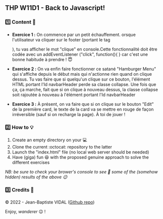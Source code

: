 ## THP W11D1 - Back to Javascript!

### :one: Content :scroll:

- **Exercice 1 :** On commence par un petit échauffement. orsque l'utilisateur va cliquer sur le footer (portant le tag <footer>), tu vas afficher le mot "clique" en console.Cette fonctionnalité doit être codée avec un addEventListener ("click", function(){ } car c'est une bonne habitude à prendre ! 😇

- **Exercice 2 :** On va enfin faire fonctionner ce satané "Hamburger Menu" qui s'affiche depuis le début mais qui n'actionne rien quand on clique dessus. Tu vas faire que si quelqu'un clique sur ce bouton, l'élément HTML portant l'Id navbarHeader perde sa classe collapse. Une fois que ça, ça marche, fait que si on clique à nouveau dessus, la classe collapse soit rajoutée à nouveau à l'élément portant l'Id navbarHeader

- **Exercice 3 :** À présent, on va faire que si on clique sur le bouton "Edit" de la première card, le texte de la card va se mettre en rouge de façon irréversible (sauf si on recharge la page). À toi de jouer !

### :two: How to :bulb:

1. Create an empty directory on your :computer:
2. Clone the current :octocat: repository to the latter
3. Launch the "index.html" file (no local web server should be needed)
4. Have (giga) fun :satisfied: with the proposed genuine approach to solve the different exercises

_NB: be sure to check your brower's console to see :eyes: some of the (somehow hidden) results of the above :wink:_

### :three: Credits :closed_lock_with_key:

&copy; 2022 - Jean-Baptiste VIDAL ([Github repo](https://github.com/GibbZ-78))

Enjoy, _wanderer_ :wink: !
